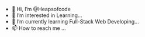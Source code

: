 - 👋 Hi, I’m @Heapsofcode
- 👀 I’m interested in Learning...
- 🌱 I’m currently learning Full-Stack Web Developing...
- 📫 How to reach me ...

<!---
Heapsofcode/Heapsofcode is a ✨ special ✨ repository because its `README.md` (this file) appears on your GitHub profile.
You can click the Preview link to take a look at your changes.
--->
